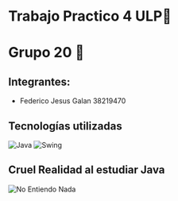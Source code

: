 # Trabajo Practico 4 ULP🎯

# Grupo 20 🚀

## Integrantes:
- Federico Jesus Galan 38219470



## Tecnologías utilizadas

![Java](https://img.shields.io/badge/Java-ED8B00?style=for-the-badge&logo=java&logoColor=white)
![Swing](https://img.shields.io/badge/Swing-4EAA25?style=for-the-badge)

## Cruel Realidad al estudiar Java
![No Entiendo Nada](https://cdn.memegenerator.es/imagenes/memes/full/22/69/22699503.jpg)
